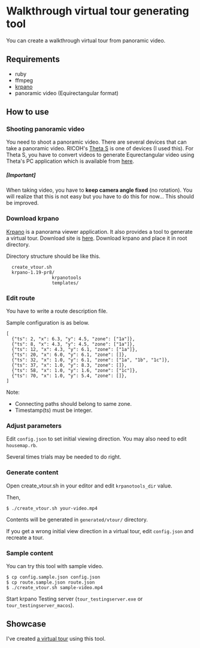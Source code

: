 # Walkthrough virtual tour generating tool

You can create a walkthrough virtual tour from panoramic video.

## Requirements

- ruby
- ffmpeg
- [krpano](http://krpano.com/download/)
- panoramic video (Equirectangular format)

## How to use
### Shooting panoramic video

You need to shoot a panoramic video.
There are several devices that can take a panoramic video. 
RICOH's [Theta S](https://theta360.com/ja/about/theta/s.html) is one of devices (I used this).
For Theta S, you have to convert videos to generate Equrectangular video using Theta's PC application which is available from [here](https://theta360.com/ja/about/application/pc.html).

##### [Important]
When taking video, you have to **keep camera angle fixed** (no rotation). You will realize that this is not easy but you have to do this for now... This should be improved. 

### Download krpano

[Krpano](http://krpano.com) is a panorama viewer application. It also provides a tool to generate a virtual tour. Download site is [here](http://krpano.com/download/).
Download krpano and place it in root directory.

Directory structure should be like this.

```
  create_vtour.sh
  krpano-1.19-pr8/
                 krpanotools
                 templates/
```


### Edit route

You have to write a route description file.

Sample configuration is as below.

```
[
  {"ts": 2, "x": 6.3, "y": 4.5, "zone": ["1a"]},
  {"ts": 8, "x": 4.3, "y": 4.5, "zone": ["1a"]},
  {"ts": 12, "x": 4.3, "y": 6.1, "zone": ["1a"]},
  {"ts": 20, "x": 6.0, "y": 6.1, "zone": []},
  {"ts": 32, "x": 1.0, "y": 6.1, "zone": ["1a", "1b", "1c"]},
  {"ts": 37, "x": 1.0, "y": 8.3, "zone": []},
  {"ts": 58, "x": 1.0, "y": 1.6, "zone": ["1c"]},
  {"ts": 70, "x": 1.0, "y": 5.4, "zone": []},
]  
```

Note:

- Connecting paths should belong to same zone. 
- Timestamp(ts) must be integer.

### Adjust parameters

Edit `config.json` to set initial viewing direction.
You may also need to edit `housemap.rb`.
 
Several times trials may be needed to do right.

### Generate content

Open create\_vtour.sh in your editor and edit  `krpanotools_dir` value.

Then,

```
$ ./create_vtour.sh your-video.mp4
```

Contents will be generated in `generated/vtour/` directory.

If you get a wrong initial view direction in a virtual tour, edit `config.json` and recreate a tour.

### Sample content

You can try this tool with sample video.

```
$ cp config.sample.json config.json
$ cp route.sample.json route.json
$ ./create_vtour.sh sample-video.mp4
```
Start krpano Testing server (`tour_testingserver.exe` or `tour_testingserver_macos`). 


## Showcase

I've created [a virtual tour](https://momonoki.blob.core.windows.net/content/tsujido-vtour/tour.html
) using this tool.

